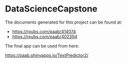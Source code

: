 # DataScienceCapstone

The documents generated for this project can be found at:

- https://rpubs.com/paab/414074
- https://rpubs.com/paab/402394

The final app can be used from here:

https://paab.shinyapps.io/TextPredictor2/



